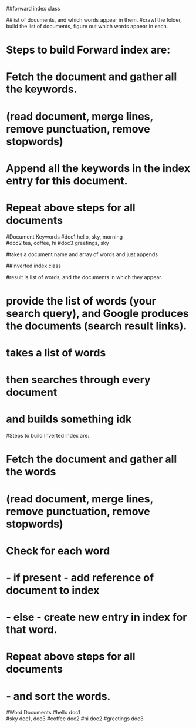 ##forward index class

##list of documents, and which words appear in them. 
#crawl the folder, build the list of documents, figure out which words appear in each.



# Steps to build Forward index are:
# Fetch the document and gather all the keywords.
# (read document, merge lines, remove punctuation, remove stopwords)

# Append all the keywords in the index entry for this document.
# Repeat above steps for all documents



#Document  Keywords
#doc1       hello, sky, morning      
#doc2       tea, coffee, hi
#doc3       greetings, sky


#takes a document name and array of words and just appends



##inverted index class

#result is list of words, and the documents in which they appear. 
# provide the list of words (your search query), and Google produces the documents (search result links).


# takes a list of words
# then searches through every document
# and builds something idk


#Steps to build Inverted index are:
# Fetch the document and gather all the words
# (read document, merge lines, remove punctuation, remove stopwords)

# Check for each word
# - if present - add reference of document to index 
# - else       - create new entry in index for that word.
# Repeat above steps for all documents 
# - and sort the words.



#Word       Documents
#hello        doc1      
#sky          doc1, doc3
#coffee       doc2
#hi           doc2
#greetings    doc3  
